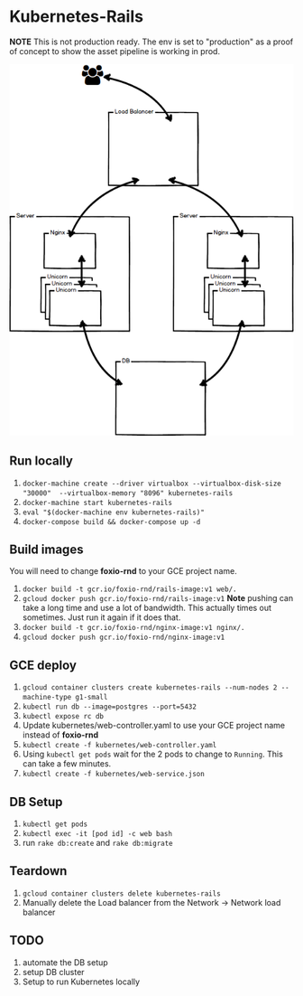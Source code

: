 # Kubernetes-Rails

**NOTE** This is not production ready. The env is set to "production" as a proof of concept to show the asset pipeline is working in prod.

![Server setup diagram](kubernetes-rails.png)

## Run locally
1. `docker-machine create --driver virtualbox --virtualbox-disk-size "30000"  --virtualbox-memory "8096" kubernetes-rails`
2. `docker-machine start kubernetes-rails`
3. `eval "$(docker-machine env kubernetes-rails)"`
4. `docker-compose build && docker-compose up -d`

## Build images
You will need to change **foxio-rnd** to your GCE project name.

1. `docker build -t gcr.io/foxio-rnd/rails-image:v1 web/.`
2. `gcloud docker push gcr.io/foxio-rnd/rails-image:v1` **Note** pushing can take a long time and use a lot of bandwidth. This actually times out sometimes. Just run it again if it does that.
3. `docker build -t gcr.io/foxio-rnd/nginx-image:v1 nginx/.`
4. `gcloud docker push gcr.io/foxio-rnd/nginx-image:v1`


## GCE deploy
1. `gcloud container clusters create kubernetes-rails --num-nodes 2 --machine-type g1-small`
2. `kubectl run db --image=postgres --port=5432`
3. `kubectl expose rc db`
4. Update kubernetes/web-controller.yaml to use your GCE project name instead of **foxio-rnd**
5. `kubectl create -f kubernetes/web-controller.yaml`
6. Using `kubectl get pods` wait for the 2 pods to change to `Running`. This can take a few minutes.
7. `kubectl create -f kubernetes/web-service.json`

## DB Setup
1. `kubectl get pods`
2. `kubectl exec -it [pod id] -c web bash`
3. run `rake db:create` and `rake db:migrate`

## Teardown
1. `gcloud container clusters delete kubernetes-rails`
2. Manually delete the Load balancer from the Network -> Network load balancer

## TODO
1. automate the DB setup
2. setup DB cluster
3. Setup to run Kubernetes locally

